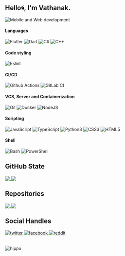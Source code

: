 


## Hello🌀, I'm Vathanak. 

![Mobile and Web development](https://pbs.twimg.com/profile_banners/1351473884483129344/1650075647/1500x500)



#### Languages

![Flutter](https://img.shields.io/static/v1?message=Flutter&logo=flutter&style=for-the-badge&color=1f1e34&label=%20)
![Dart](https://img.shields.io/static/v1?message=Dart&logo=dart&style=for-the-badge&color=1f1e34&label=%20)
![C#](https://img.shields.io/static/v1?message=C%23&logo=c-sharp&style=for-the-badge&color=1f1e34&label=%20)
![C++](https://img.shields.io/static/v1?message=C%2B%2B&logo=cplusplus&style=for-the-badge&color=1f1e34&label=%20)

#### Code styling

![Eslint](https://img.shields.io/static/v1?message=Eslint&logo=eslint&style=for-the-badge&color=1f1e34&label=%20)

#### CI/CD

![Github Actions](https://img.shields.io/static/v1?message=Github%20Actions&logo=github-actions&style=for-the-badge&color=1f1e34&label=%20)
![GitLab CI](https://img.shields.io/static/v1?message=GitLab%20CI&logo=gitlab&style=for-the-badge&color=1f1e34&label=%20)

#### VCS, Server and Containerization

![Git](https://img.shields.io/static/v1?message=Git&logo=git&style=for-the-badge&color=1f1e34&label=%20)
![Docker](https://img.shields.io/static/v1?message=Docker&logo=docker&style=for-the-badge&color=1f1e34&label=%20)
![NodeJS](https://img.shields.io/static/v1?message=node&logo=node.js&style=for-the-badge&color=1f1e34&label=%20)

#### Scripting

![JavaScript](https://img.shields.io/static/v1?message=JavaScript&logo=javascript&style=for-the-badge&color=1f1e34&label=%20)
![TypeScript](https://img.shields.io/static/v1?message=TypeScript&logo=typescript&style=for-the-badge&color=1f1e34&label=%20)
![Python3](https://img.shields.io/static/v1?message=python&logo=python&style=for-the-badge&color=1f1e34&label=%20)
![CSS3](https://img.shields.io/static/v1?message=CSS3&logo=css3&style=for-the-badge&color=1f1e34&label=%20)
![HTML5](https://img.shields.io/static/v1?message=HTML5&logo=html5&style=for-the-badge&color=1f1e34&label=%20)

#### Shell

![Bash](https://img.shields.io/static/v1?message=Bash&logo=gnu-bash&style=for-the-badge&color=1f1e34&label=%20)
![PowerShell](https://img.shields.io/static/v1?message=PowerShell&logo=powershell&style=for-the-badge&color=1f1e34&label=%20)


## GitHub State

<a href="https://github.com/anuraghazra/github-readme-stats">
  <img align="center" src="https://github-readme-stats.vercel.app/api?username=vathanac&show_icons=true&hide=prs&theme=tokyonight" />
</a>
<a href="https://github.com/anuraghazra/github-readme-stats">
  <img align="center" src="https://github-readme-stats.vercel.app/api/top-langs/?username=vathanac&theme=tokyonight&layout=compact" />
</a>

  


## Repositories

<a href="https://github.com/anuraghazra/github-readme-stats">
  <img align="center" src="https://github-readme-stats.vercel.app/api/pin/?username=vathanac&repo=libcaf-&theme=react" />
</a>
<a href="https://github.com/anuraghazra/convoychat">
  <img align="center" src="https://github-readme-stats.vercel.app/api/pin/?username=vathanac&repo=sthsth&theme=react" />
</a>



## Social Handles

<a href="https://twitter.com/ns_vathanak" target="_blank">
<img src=https://img.shields.io/badge/twitter-%2300acee.svg?&style=for-the-badge&logo=twitter&logoColor=white alt=twitter style="margin-bottom: 5px;" />
</a>
<a href="https://www.facebook.com/nsvathanak" target="_blank">
<img src=https://img.shields.io/badge/facebook-%232E87FB.svg?&style=for-the-badge&logo=facebook&logoColor=white alt=facebook style="margin-bottom: 5px;" />
</a>  
<a href="https://www.reddit.com/user/Vathanak7/" target="_blank">
<img src="https://img.shields.io/badge/Reddit-FF4500?style=for-the-badge&logo=reddit&logoColor=white" alt=reddit style="margin-bottom: 5px;" />
</a>  
<br/>  

##

![hippo](https://gifdb.com/images/high/anime-fight-mikasa-ackerman-so3mf70oda4maosu.webp)

